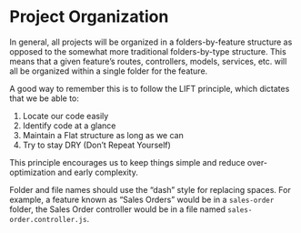# Project Organization

In general, all projects will be organized in a folders-by-feature structure as opposed to the somewhat more traditional folders-by-type structure. This means that a given feature’s routes, controllers, models, services, etc. will all be organized within a single folder for the feature.

A good way to remember this is to follow the LIFT principle, which dictates that we be able to:
1. Locate our code easily
1. Identify code at a glance
1. Maintain a Flat structure as long as we can
1. Try to stay DRY (Don’t Repeat Yourself)

This principle encourages us to keep things simple and reduce over-optimization and early complexity.

Folder and file names should use the “dash” style for replacing spaces. For example, a feature known as “Sales Orders” would be in a `sales-order` folder, the Sales Order controller would be in a file named `sales-order.controller.js`.
